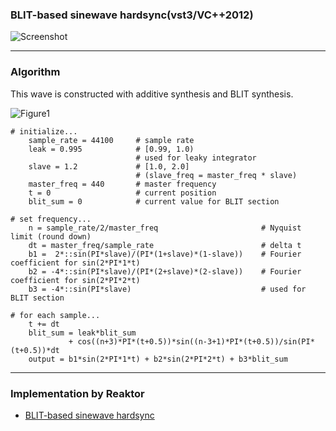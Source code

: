 ### BLIT-based sinewave hardsync(vst3/VC++2012)

![Screenshot](https://raw.github.com/fukuroder/BLIT-based_sinewave_hardsync/master/screenshot.png)

- - -

### Algorithm
This wave is constructed with additive synthesis and BLIT synthesis.

![Figure1](https://raw.github.com/fukuroder/BLIT-based_sinewave_hardsync/master/figure1.png)

```
# initialize...
    sample_rate = 44100     # sample rate
    leak = 0.995            # [0.99, 1.0)
                            # used for leaky integrator
    slave = 1.2             # [1.0, 2.0]
                            # (slave_freq = master_freq * slave)
    master_freq = 440       # master frequency
    t = 0                   # current position
    blit_sum = 0            # current value for BLIT section

# set frequency...
    n = sample_rate/2/master_freq                       # Nyquist limit (round down)
    dt = master_freq/sample_rate                        # delta t
    b1 =  2*::sin(PI*slave)/(PI*(1+slave)*(1-slave))    # Fourier coefficient for sin(2*PI*1*t)
    b2 = -4*::sin(PI*slave)/(PI*(2+slave)*(2-slave))    # Fourier coefficient for sin(2*PI*2*t)
    b3 = -4*::sin(PI*slave)                             # used for BLIT section

# for each sample...
    t += dt
    blit_sum = leak*blit_sum
             + cos((n+3)*PI*(t+0.5))*sin((n-3+1)*PI*(t+0.5))/sin(PI*(t+0.5))*dt
    output = b1*sin(2*PI*1*t) + b2*sin(2*PI*2*t) + b3*blit_sum
```

- - -

### Implementation by Reaktor
* [BLIT-based sinewave hardsync](https://co.native-instruments.com/index.php?id=userlibrary&type=0&ulbr=1&plview=detail&patchid=13037)
